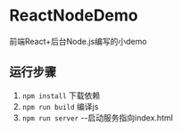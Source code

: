 # ReactNodeDemo
前端React+后台Node.js编写的小demo


## 运行步骤
1. `npm install`  下载依赖
2. `npm run build` 编译js
3. `npm run server`   --启动服务指向index.html